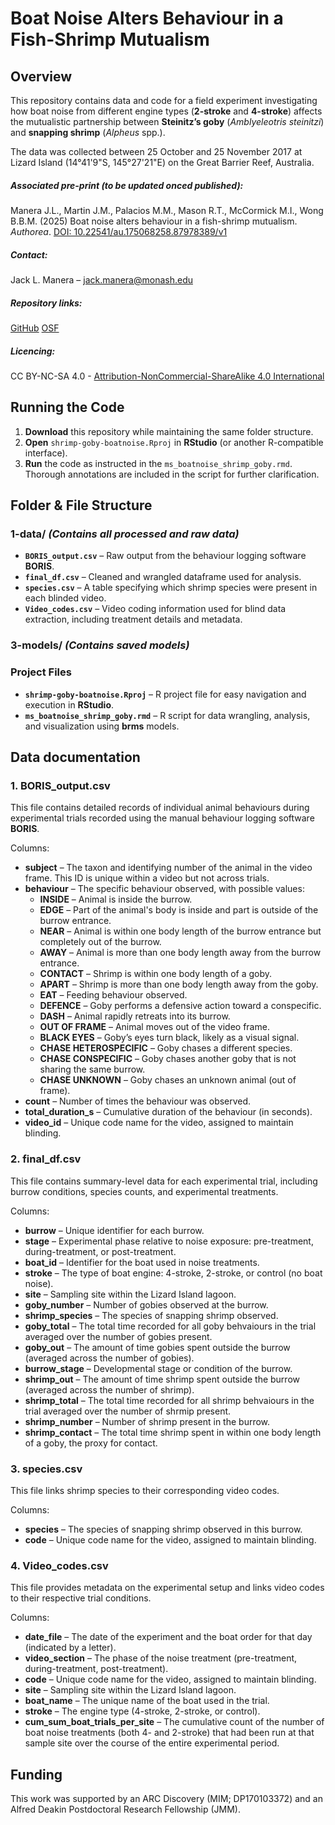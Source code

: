# Boat Noise Alters Behaviour in a Fish-Shrimp Mutualism  

## Overview  

This repository contains data and code for a field experiment investigating how boat noise from different engine types (**2-stroke** and **4-stroke**) affects the mutualistic partnership between **Steinitz’s goby** (*Amblyeleotris steinitzi*) and **snapping shrimp** (*Alpheus* spp.).  

The data was collected between 25 October and 25 November 2017 at Lizard Island (14°41'9"S, 145°27'21"E) on the Great Barrier Reef, Australia.

##### Associated pre-print (to be updated onced published): 
Manera J.L., Martin J.M., Palacios M.M., Mason R.T., McCormick M.I., Wong B.B.M. (2025) Boat noise alters behaviour in a fish-shrimp mutualism. *Authorea*. [DOI: 10.22541/au.175068258.87978389/v1](https://doi.org/10.22541/au.175068258.87978389/v1)

##### Contact:
Jack L. Manera – [jack.manera@monash.edu](mailto:jack.manera@monash.edu)

##### Repository links:
[GitHub](https://github.com/JLManera/shrimp_goby_boatnoise)
[OSF](https://osf.io/3x5yf/?view_only=dff0b2d2661142f7bab5e4d69cdbd75a)

##### Licencing:
CC BY-NC-SA 4.0 - [Attribution-NonCommercial-ShareAlike 4.0 International](https://creativecommons.org/licenses/by-nc-sa/4.0/)

## Running the Code  

1. **Download** this repository while maintaining the same folder structure.  
2. **Open** `shrimp-goby-boatnoise.Rproj` in **RStudio** (or another R-compatible interface).  
3. **Run** the code as instructed in the `ms_boatnoise_shrimp_goby.rmd`. Thorough annotations are included in the script for further clarification.  

## Folder & File Structure  

### **1-data/** _(Contains all processed and raw data)_  
- **`BORIS_output.csv`** – Raw output from the behaviour logging software **BORIS**.  
- **`final_df.csv`** – Cleaned and wrangled dataframe used for analysis.  
- **`species.csv`** – A table specifying which shrimp species were present in each blinded video.  
- **`Video_codes.csv`** – Video coding information used for blind data extraction, including treatment details and metadata.  

### **3-models/** _(Contains saved models)_  

### **Project Files**  
- **`shrimp-goby-boatnoise.Rproj`** – R project file for easy navigation and execution in **RStudio**.  
- **`ms_boatnoise_shrimp_goby.rmd`** – R script for data wrangling, analysis, and visualization using **brms** models. 

## Data documentation

### 1. BORIS_output.csv

This file contains detailed records of individual animal behaviours during experimental trials recorded using the manual behaviour logging software **BORIS**.

Columns:

- **subject** – The taxon and identifying number of the animal in the video frame. This ID is unique within a video but not across trials.
- **behaviour** – The specific behaviour observed, with possible values:
  - **INSIDE** – Animal is inside the burrow.
  - **EDGE** – Part of the animal's body is inside and part is outside of the burrow entrance.
  - **NEAR** – Animal is within one body length of the burrow entrance but completely out of the burrow.
  - **AWAY** – Animal is more than one body length away from the burrow entrance.
  - **CONTACT** – Shrimp is within one body length of a goby.
  - **APART** – Shrimp is more than one body length away from the goby.
  - **EAT** – Feeding behaviour observed.
  - **DEFENCE** – Goby performs a defensive action toward a conspecific.
  - **DASH** – Animal rapidly retreats into its burrow.
  - **OUT OF FRAME** – Animal moves out of the video frame.
  - **BLACK EYES** – Goby’s eyes turn black, likely as a visual signal.
  - **CHASE HETEROSPECIFIC** – Goby chases a different species.
  - **CHASE CONSPECIFIC** – Goby chases another goby that is not sharing the same burrow.
  - **CHASE UNKNOWN** – Goby chases an unknown animal (out of frame).
- **count** – Number of times the behaviour was observed.
- **total_duration_s** – Cumulative duration of the behaviour (in seconds).
- **video_id** – Unique code name for the video, assigned to maintain blinding.

### 2. final_df.csv

This file contains summary-level data for each experimental trial, including burrow conditions, species counts, and experimental treatments.

Columns:

- **burrow** – Unique identifier for each burrow.
- **stage** – Experimental phase relative to noise exposure: pre-treatment, during-treatment, or post-treatment.
- **boat_id** – Identifier for the boat used in noise treatments.
- **stroke** – The type of boat engine: 4-stroke, 2-stroke, or control (no boat noise).
- **site** – Sampling site within the Lizard Island lagoon.
- **goby_number** – Number of gobies observed at the burrow.
- **shrimp_species** – The species of snapping shrimp observed.
- **goby_total** – The total time recorded for all goby behvaiours in the trial averaged over the number of gobies present.
- **goby_out** – The amount of time gobies spent outside the burrow (averaged across the number of gobies).
- **burrow_stage** – Developmental stage or condition of the burrow.
- **shrimp_out** – The amount of time shrimp spent outside the burrow (averaged across the number of shrimp).
- **shrimp_total** – The total time recorded for all shrimp behvaiours in the trial averaged over the number of shrmip present.
- **shrimp_number** – Number of shrimp present in the burrow.
- **shrimp_contact** – The total time shrimp spent in within one body length of a goby, the proxy for contact.

### 3. species.csv

This file links shrimp species to their corresponding video codes.

Columns:

- **species** – The species of snapping shrimp observed in this burrow.
- **code** – Unique code name for the video, assigned to maintain blinding.

### 4. Video_codes.csv

This file provides metadata on the experimental setup and links video codes to their respective trial conditions. 

Columns:

- **date_file** – The date of the experiment and the boat order for that day (indicated by a letter).
- **video_section** – The phase of the noise treatment (pre-treatment, during-treatment, post-treatment).
- **code** – Unique code name for the video, assigned to maintain blinding.
- **site** – Sampling site within the Lizard Island lagoon.
- **boat_name** – The unique name of the boat used in the trial.
- **stroke** – The engine type (4-stroke, 2-stroke, or control).
- **cum_sum_boat_trials_per_site** – The cumulative count of the number of boat noise treatments (both 4- and 2-stroke) that had been run at that sample site over the course of the entire experimental period.

## Funding

This work was supported by an ARC Discovery (MIM; DP170103372) and an Alfred Deakin Postdoctoral Research Fellowship (JMM).






